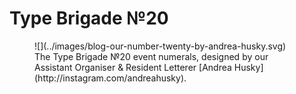 # Type Brigade №20

<figure>
![](../images/blog-our-number-twenty-by-andrea-husky.svg)
  <figcaption>
  The Type Brigade №20 event numerals, designed by our Assistant Organiser & Resident Letterer [Andrea Husky](http://instagram.com/andreahusky).
  </figcaption>
</figure>
